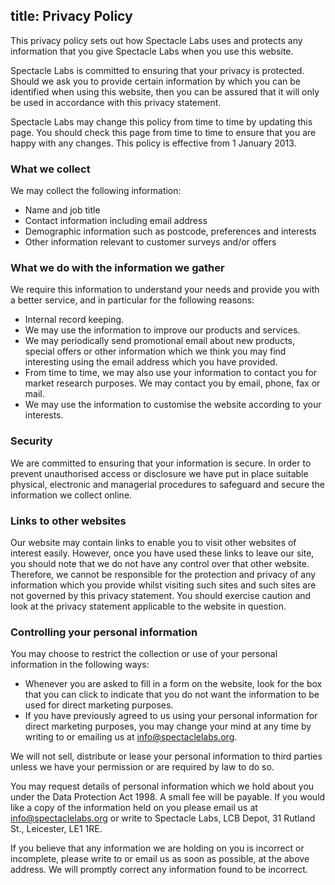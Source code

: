 title: Privacy Policy
---
This privacy policy sets out how Spectacle Labs uses and protects any information that you give Spectacle Labs when you use this website.

Spectacle Labs is committed to ensuring that your privacy is protected. Should we ask you to provide certain information by which you can be identified when using this website, then you can be assured that it will only be used in accordance with this privacy statement.

Spectacle Labs may change this policy from time to time by updating this page. You should check this page from time to time to ensure that you are happy with any changes. This policy is effective from 1 January 2013.

### What we collect

We may collect the following information:

* Name and job title
* Contact information including email address
* Demographic information such as postcode, preferences and interests
* Other information relevant to customer surveys and/or offers

### What we do with the information we gather

We require this information to understand your needs and provide you with a better service, and in particular for the following reasons:

* Internal record keeping.
* We may use the information to improve our products and services.
* We may periodically send promotional email about new products, special
offers or other information which we think you may find interesting using the
email address which you have provided.
* From time to time, we may also use your information to contact you for
market research purposes. We may contact you by email, phone, fax or mail.
* We may use the information to customise the website according to your
interests.

### Security

We are committed to ensuring that your information is secure. In order to prevent unauthorised access or disclosure we have put in place suitable physical, electronic and managerial procedures to safeguard and secure the information we collect online.

### Links to other websites

Our website may contain links to enable you to visit other websites of interest easily. However, once you have used these links to leave our site, you should note that we do not have any control over that other website. Therefore, we cannot be responsible for the protection and privacy of any information which you provide whilst visiting such sites and such sites are not governed by this privacy statement. You should exercise caution and look at the privacy statement applicable to the website in question.

### Controlling your personal information

You may choose to restrict the collection or use of your personal information in the following ways:

* Whenever you are asked to fill in a form on the website, look for the box that you can click to indicate that you do not want the information to be used for direct marketing purposes.
* If you have previously agreed to us using your personal information for direct marketing purposes, you may change your mind at any time by writing to or emailing us at info@spectaclelabs.org.

We will not sell, distribute or lease your personal information to third parties unless we have your permission or are required by law to do so.

You may request details of personal information which we hold about you under the Data Protection Act 1998. A small fee will be payable. If you would like a copy of the information held on you please email us at info@spectaclelabs.org or write to Spectacle Labs, LCB Depot, 31 Rutland St., Leicester, LE1 1RE.

If you believe that any information we are holding on you is incorrect or incomplete, please write to or email us as soon as possible, at the above address. We will promptly correct any information found to be incorrect.
